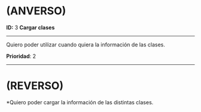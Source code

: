 # (ANVERSO)
**ID:** 3 **Cargar clases**

---
Quiero poder utilizar cuando quiera la información de las clases.

**Prioridad**: 2

---
# (REVERSO)
*Quiero poder cargar la información de las distintas clases.
